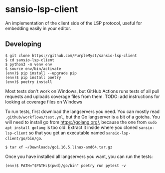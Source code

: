 # sansio-lsp-client

An implementation of the client side of the LSP protocol, useful for embedding
easily in your editor.


## Developing

    $ git clone https://github.com/PurpleMyst/sansio-lsp-client
    $ cd sansio-lsp-client
    $ python3 -m venv env
    $ source env/bin/activate
    (env)$ pip install --upgrade pip
    (env)$ pip install poetry
    (env)$ poetry install

Most tests don't work on Windows,
but GitHub Actions runs tests of all pull requests and uploads coverage files from them.
TODO: add instructions for looking at coverage files on Windows

To run tests, first download the langservers you need.
You can mostly read `.github/workflows/test.yml`, but the Go langserver is a bit of a gotcha.
You will need to install go from https://golang.org/,
because the one from `sudo apt install golang` is too old.
Extract it inside where you cloned `sansio-lsp-client`
so that you get an executable named `sansio-lsp-client/go/bin/go`.

    $ tar xf ~/Downloads/go1.16.5.linux-amd64.tar.gz

Once you have installed all langservers you want, you can run the tests:

    (env)$ PATH="$PATH:$(pwd)/go/bin" poetry run pytest -v
